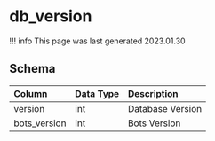 # db_version

!!! info
	This page was last generated 2023.01.30

## Schema

| Column | Data Type | Description |
| :--- | :--- | :--- |
| version | int | Database Version |
| bots_version | int | Bots Version |

